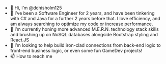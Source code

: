 - 👋 Hi, I’m @dchisholm125
- 👀 I’ve been a Software Engineer for 2 years, and have been tinkering with C# and Java for a further 2 years before that. I love efficiency, and am always searching to optimize my code or increase performance.
- 🌱 I’m currently honing more advanced M.E.R.N. technology stack skills and brushing up on NoSQL databases alongside Bootstrap styling and React.JS
- 💞️ I’m looking to help build iron-clad connections from back-end logic to front-end business logic, or even some fun GameDev projects!
- 📫 How to reach me

<!---
dchisholm125/dchisholm125 is a ✨ special ✨ repository because its `README.md` (this file) appears on your GitHub profile.
You can click the Preview link to take a look at your changes.
--->
